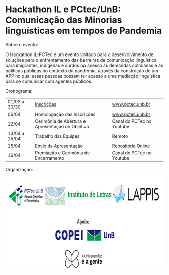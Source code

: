 # Hackathon IL e PCtec/UnB: Comunicação das Minorias linguísticas em tempos de Pandemia


Sobre o evento:
 
O Hackathon IL-PCTec é um evento voltado para o desenvolvimento de soluções para o enfrentamento das barreiras de comunicação linguística para imigrantes, indígenas e surdos no acesso às demandas cotidianas e às políticas públicas no contexto da pandemia, através da construção de um APP no qual essas pessoas possam ter acesso a uma mediação linguística para se comunicar com agentes públicos.

Cronograma:

| | | |
|-------|-------|-------|
|     01/03 a 30/30  | [Inscrições](https://hackathon-il.github.io/InfoGeral/#/Inscricoes.md) | www.pctec.unb.br |
|06/04   | Homologação das Inscrições|www.pctec.unb.br |
|12/04| 	Cerimônia de Abertura e Apresentação do Objetivo | Canal do PCTec no Youtube
| 13/04 a 15/04| 	Trabalho das Equipes |Remoto
|15/04 | Envio da Apresentação | 	Repositório Online|
16/04 | Premiação e Cerimônia de Encerramento | Canal do PCTec no Youtube |




 Organização:

 <img src=https://raw.githubusercontent.com/Hackathon-IL/InfoGeral/gh-pages/Images/rodape.png width="700" height="300"/>
 


